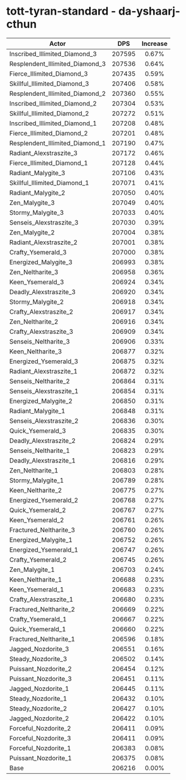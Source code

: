 # tott-tyran-standard - da-yshaarj-cthun
| Actor | DPS | Increase |
|---|:---:|:---:|
|Inscribed_Illimited_Diamond_3|207595|0.67%|
|Resplendent_Illimited_Diamond_3|207536|0.64%|
|Fierce_Illimited_Diamond_3|207435|0.59%|
|Skillful_Illimited_Diamond_3|207406|0.58%|
|Resplendent_Illimited_Diamond_2|207360|0.55%|
|Inscribed_Illimited_Diamond_2|207304|0.53%|
|Skillful_Illimited_Diamond_2|207272|0.51%|
|Inscribed_Illimited_Diamond_1|207208|0.48%|
|Fierce_Illimited_Diamond_2|207201|0.48%|
|Resplendent_Illimited_Diamond_1|207190|0.47%|
|Radiant_Alexstraszite_3|207172|0.46%|
|Fierce_Illimited_Diamond_1|207128|0.44%|
|Radiant_Malygite_3|207106|0.43%|
|Skillful_Illimited_Diamond_1|207071|0.41%|
|Radiant_Malygite_2|207050|0.40%|
|Zen_Malygite_3|207049|0.40%|
|Stormy_Malygite_3|207033|0.40%|
|Senseis_Alexstraszite_3|207030|0.39%|
|Zen_Malygite_2|207004|0.38%|
|Radiant_Alexstraszite_2|207001|0.38%|
|Crafty_Ysemerald_3|207000|0.38%|
|Energized_Malygite_3|206993|0.38%|
|Zen_Neltharite_3|206958|0.36%|
|Keen_Ysemerald_3|206924|0.34%|
|Deadly_Alexstraszite_3|206920|0.34%|
|Stormy_Malygite_2|206918|0.34%|
|Crafty_Alexstraszite_2|206917|0.34%|
|Zen_Neltharite_2|206916|0.34%|
|Crafty_Alexstraszite_3|206909|0.34%|
|Senseis_Neltharite_3|206906|0.33%|
|Keen_Neltharite_3|206877|0.32%|
|Energized_Ysemerald_3|206875|0.32%|
|Radiant_Alexstraszite_1|206872|0.32%|
|Senseis_Neltharite_2|206864|0.31%|
|Senseis_Alexstraszite_1|206854|0.31%|
|Energized_Malygite_2|206850|0.31%|
|Radiant_Malygite_1|206848|0.31%|
|Senseis_Alexstraszite_2|206836|0.30%|
|Quick_Ysemerald_3|206835|0.30%|
|Deadly_Alexstraszite_2|206824|0.29%|
|Senseis_Neltharite_1|206823|0.29%|
|Deadly_Alexstraszite_1|206816|0.29%|
|Zen_Neltharite_1|206803|0.28%|
|Stormy_Malygite_1|206789|0.28%|
|Keen_Neltharite_2|206775|0.27%|
|Energized_Ysemerald_2|206768|0.27%|
|Quick_Ysemerald_2|206767|0.27%|
|Keen_Ysemerald_2|206761|0.26%|
|Fractured_Neltharite_3|206760|0.26%|
|Energized_Malygite_1|206752|0.26%|
|Energized_Ysemerald_1|206747|0.26%|
|Crafty_Ysemerald_2|206745|0.26%|
|Zen_Malygite_1|206703|0.24%|
|Keen_Neltharite_1|206688|0.23%|
|Keen_Ysemerald_1|206683|0.23%|
|Crafty_Alexstraszite_1|206680|0.23%|
|Fractured_Neltharite_2|206669|0.22%|
|Crafty_Ysemerald_1|206667|0.22%|
|Quick_Ysemerald_1|206660|0.22%|
|Fractured_Neltharite_1|206596|0.18%|
|Jagged_Nozdorite_3|206551|0.16%|
|Steady_Nozdorite_3|206502|0.14%|
|Puissant_Nozdorite_2|206454|0.12%|
|Puissant_Nozdorite_3|206451|0.11%|
|Jagged_Nozdorite_1|206445|0.11%|
|Steady_Nozdorite_1|206432|0.10%|
|Steady_Nozdorite_2|206427|0.10%|
|Jagged_Nozdorite_2|206422|0.10%|
|Forceful_Nozdorite_2|206411|0.09%|
|Forceful_Nozdorite_3|206411|0.09%|
|Forceful_Nozdorite_1|206383|0.08%|
|Puissant_Nozdorite_1|206375|0.08%|
|Base|206216|0.00%|
